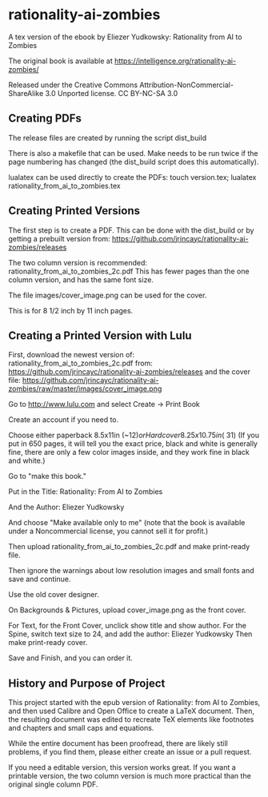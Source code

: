 # rationality-ai-zombies

A tex version of the ebook by Eliezer Yudkowsky: Rationality from AI to Zombies

The original book is available at
https://intelligence.org/rationality-ai-zombies/

Released under the Creative Commons Attribution-NonCommercial-ShareAlike 3.0 Unported license.
CC BY-NC-SA 3.0

## Creating PDFs

The release files are created by running the script dist_build

There is also a makefile that can be used. Make needs to be run twice
if the page numbering has changed (the dist_build script does this
automatically).

lualatex can be used directly to create the PDFs:
touch version.tex; lualatex rationality_from_ai_to_zombies.tex

## Creating Printed Versions

The first step is to create a PDF. This can be done with the dist_build or
by getting a prebuilt version from:
https://github.com/jrincayc/rationality-ai-zombies/releases

The two column version is recommended: rationality_from_ai_to_zombies_2c.pdf
This has fewer pages than the one column version, and has the same font size.

The file images/cover_image.png can be used for the cover.

This is for 8 1/2 inch by 11 inch pages.

## Creating a Printed Version with Lulu

First, download the newest version of: rationality_from_ai_to_zombies_2c.pdf
from:
https://github.com/jrincayc/rationality-ai-zombies/releases
and the cover file:
https://github.com/jrincayc/rationality-ai-zombies/raw/master/images/cover_image.png

Go to http://www.lulu.com and select Create -> Print Book

Create an account if you need to.

Choose either paperback 8.5x11in (~$12) or Hardcover 8.25x10.75in (~$31)
(If you put in 650 pages, it will tell you the exact price,
black and white is generally fine, there are only a few color images
inside, and they work fine in black and white.)

Go to "make this book."

Put in the Title:
Rationality: From AI to Zombies

And the Author:
Eliezer Yudkowsky

And choose "Make available only to me" (note that the book is available under a
Noncommercial license, you cannot sell it for profit.)

Then upload rationality_from_ai_to_zombies_2c.pdf and make print-ready file.

Then ignore the warnings about low resolution images and small fonts and
save and continue.

Use the old cover designer.

On Backgrounds & Pictures, upload cover_image.png as the front cover.

For Text, for the Front Cover, unclick show title and show author.
For the Spine, switch text size to 24, and add the author: Eliezer Yudkowsky
Then make print-ready cover.

Save and Finish, and you can order it.

## History and Purpose of Project

This project started with the epub version of Rationality: from AI to
Zombies, and then used Calibre and Open Office to create a LaTeX
document.  Then, the resulting document was edited to recreate TeX
elements like footnotes and chapters and small caps and equations.

While the entire document has been proofread, there are likely still
problems, if you find them, please either create an issue or a pull
request.

If you need a editable version, this version works great.  If you want
a printable version, the two column version is much more practical
than the original single column PDF.
